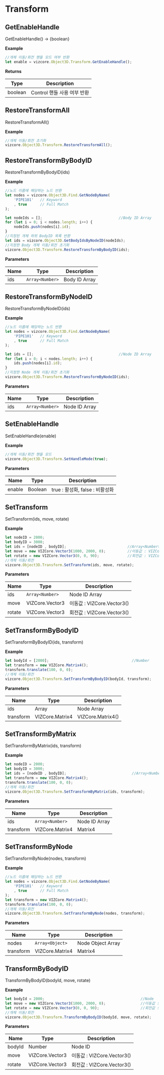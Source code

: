 # Transform

## GetEnableHandle
<procedure title="개체 이동/회전 핸들 모드 여부 반환" collapsible="true">
<note>GetEnableHandle() → {boolean}</note>

**Example**
```Javascript
//개체 이동/회전 핸들 모드 여부 반환
let enable = vizcore.Object3D.Transform.GetEnableHandle();
```
**Returns**

| Type    | Description         |
|---------|---------------------|
| boolean | Control 핸들 사용 여부 반환 |
</procedure>

## RestoreTransformAll
<procedure title="개체 이동/회전 초기화" collapsible="true">
<note>RestoreTransformAll()</note>

**Example**
```Javascript
//개체 이동/회전 초기화
vizcore.Object3D.Transform.RestoreTransformAll();
```
</procedure>

## RestoreTransformByBodyID
<procedure title="지정한 Body 개체 이동/회전 초기화" collapsible="true">
<note>RestoreTransformByBodyID(ids)</note>

**Example**
```Javascript
//노드 이름에 해당하는 노드 반환
let nodes = vizcore.Object3D.Find.GetNodeByName(
    'PIPE101'   // Keyword
    , true      // Full Match
);

let nodeIds = [];                                   //Body ID Array
for (let i = 0; i < nodes.length; i++) {
    nodeIds.push(nodes[i].id);
}
//지정된 개체 하위 BodyID 목록 반환
let ids = vizcore.Object3D.GetBodyIdsByNodeID(nodeIds);
//지정한 Body 개체 이동/회전 초기화
vizcore.Object3D.Transform.RestoreTransformByBodyID(ids);
```
**Parameters**

| Name | Type            | Description   |
|------|-----------------|---------------|
| ids  | `Array<Number>` | Body ID Array |
</procedure>

## RestoreTransformByNodeID
<procedure title="지정한 Node 개체 이동/회전 초기화" collapsible="true">
<note>RestoreTransformByNodeID(ids)</note>

**Example**
```Javascript
//노드 이름에 해당하는 노드 반환
let nodes = vizcore.Object3D.Find.GetNodeByName(
    'PIPE101'   // Keyword
    , true      // Full Match
);

let ids = [];                                       //Node ID Array
for (let i = 0; i < nodes.length; i++) {
    ids.push(nodes[i].id);
}
//지정한 Node 개체 이동/회전 초기화
vizcore.Object3D.Transform.RestoreTransformByNodeID(ids);
```
**Parameters**

| Name | Type            | Description   |
|------|-----------------|---------------|
| ids  | `Array<Number>` | Node ID Array |
</procedure>

## SetEnableHandle
<procedure title="개체 이동/회전 핸들 모드" collapsible="true">
<note>SetEnableHandle(enable)</note>

**Example**
```Javascript
//개체 이동/회전 핸들 모드
vizcore.Object3D.Transform.SetHandleMode(true);
```  
**Parameters**

| Name   | Type    | Description              |
|--------|---------|--------------------------|
| enable | Boolean | true : 활성화, false : 비활성화 |
</procedure>

## SetTransform
<procedure title="개체 이동/회전" collapsible="true">
<note>SetTransform(ids, move, rotate)</note>

**Example**
```Javascript
let nodeID = 2000;
let bodyID = 3000;      
let ids = [nodeID , bodyID];                            //Array<Number>
let move = new VIZCore.Vector3(1000, 2000, 0);          //이동값 : VIZCore.Vector3()
let rotate = new VIZCore.Vector3(0, 0, 90);             //회전값 : VIZCore.Vector3()
//개체 이동/회전
vizcore.Object3D.Transform.SetTransform(ids, move, rotate);
```
**Parameters**

| Name   | Type            | Description             |
|--------|-----------------|-------------------------|
| ids    | `Array<Number>` | Node ID Array           |
| move   | VIZCore.Vector3 | 이동값 : VIZCore.Vector3() |
| rotate | VIZCore.Vector3 | 회전값 : VIZCore.Vector3() |
</procedure>

## SetTransformByBodyID
<procedure title="Body ID 기준 개체 이동/회전" collapsible="true">
<note>SetTransformByBodyID(ids, transform)</note>

**Example**
```Javascript
let bodyId = [2000];                                      //Number
let transform = new VIZCore.Matrix4();
transform.translate(100, 0, 0);
//개체 이동/회전
vizcore.Object3D.Transform.SetTransformByBodyID(bodyId, transform);
```
**Parameters**

| Name      | Type            | Description       |
|-----------|-----------------|-------------------|
| ids       | Array           | Node Array        |
| transform | VIZCore.Matrix4 | VIZCore.Matrix4() |
</procedure>

## SetTransformByMatrix
<procedure title="Matrix 기준 개체 이동/회전" collapsible="true">
<note>SetTransformByMatrix(ids, transform)</note>

**Example**
```Javascript
let nodeID = 2000;
let bodyID = 3000;
let ids = [nodeID , bodyID];                              //Array<Number>
let transform = new VIZCore.Matrix4();
transform.translate(100, 0, 0);
//개체 이동/회전
vizcore.Object3D.Transform.SetTransformByMatrix(ids, transform);
```
**Parameters**

| Name      | Type            | Description   |
|-----------|-----------------|---------------|
| ids       | `Array<Number>` | Node ID Array |
| transform | VIZCore.Matrix4 | Matrix4       |
</procedure>

## SetTransformByNode
<procedure title="Node 기준 개체 이동/회전" collapsible="true">
<note>SetTransformByNode(nodes, transform)</note>

**Example**
```Javascript
//노드 이름에 해당하는 노드 반환
let nodes = vizcore.Object3D.Find.GetNodeByName(
    'PIPE101'   // Keyword
    , true      // Full Match
);
let transform = new VIZCore.Matrix4();
transform.translate(100, 0, 0);
//개체 이동/회전
vizcore.Object3D.Transform.SetTransformByNode(nodes, transform);
```
**Parameters**

| Name      | Type            | Description       |
|-----------|-----------------|-------------------|
| nodes     | `Array<Object>` | Node Object Array |
| transform | VIZCore.Matrix4 | Matrix4           |
</procedure>

## TransformByBodyID
<procedure title="Body ID 기준 개체 이동/회전" collapsible="true">
<note>TransformByBodyID(bodyId, move, rotate)</note>

**Example**
```Javascript   
let bodyId = 2000;                                            //Node
let move = new VIZCore.Vector3(1000, 2000, 0);                //이동값 : VIZCore.Vector3()
let rotate = new VIZCore.Vector3(0, 0, 90);                   //회전값 : VIZCore.Vector3()
//개체 이동/회전
vizcore.Object3D.Transform.TransformByBodyID(bodyId, move, rotate);
```
**Parameters**

| Name   | Type            | Description             |
|--------|-----------------|-------------------------|
| bodyId | Number          | Node ID                 |
| move   | VIZCore.Vector3 | 이동값 : VIZCore.Vector3() |
| rotate | VIZCore.Vector3 | 회전값 : VIZCore.Vector3() |
</procedure>